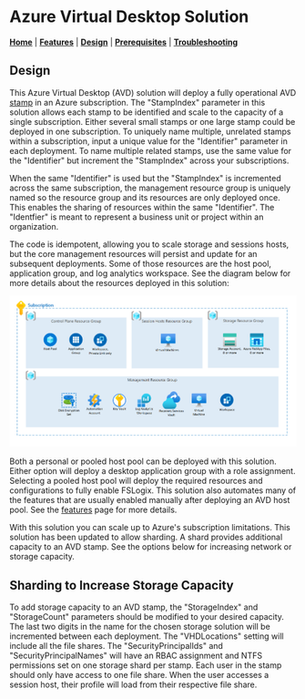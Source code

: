 # Azure Virtual Desktop Solution

[**Home**](../README.md) | [**Features**](./features.md) | [**Design**](./design.md) | [**Prerequisites**](./prerequisites.md) | [**Troubleshooting**](./troubleshooting.md)

## Design

This Azure Virtual Desktop (AVD) solution will deploy a fully operational AVD [stamp](https://learn.microsoft.com/azure/architecture/patterns/deployment-stamp) in an Azure subscription. The "StampIndex" parameter in this solution allows each stamp to be identified and scale to the capacity of a single subscription. Either several small stamps or one large stamp could be deployed in one subscription. To uniquely name multiple, unrelated stamps within a subscription, input a unique value for the "Identifier" parameter in each deployment.  To name multiple related stamps, use the same value for the "Identifier" but increment the "StampIndex" across your subscriptions.

When the same "Identifier" is used but the "StampIndex" is incremented across the same subscription, the management resource group is uniquely named so the resource group and its resources are only deployed once. This enables the sharing of resources within the same "Identifier".  The "Identfier" is meant to represent a business unit or project within an organization.

The code is idempotent, allowing you to scale storage and sessions hosts, but the core management resources will persist and update for an subsequent deployments. Some of those resources are the host pool, application group, and log analytics workspace. See the diagram below for more details about the resources deployed in this solution:

![Solution](../images/solution.png)

Both a personal or pooled host pool can be deployed with this solution. Either option will deploy a desktop application group with a role assignment. Selecting a pooled host pool will deploy the required resources and configurations to fully enable FSLogix. This solution also automates many of the features that are usually enabled manually after deploying an AVD host pool.  See the [features](./features.md) page for more details.

With this solution you can scale up to Azure's subscription limitations. This solution has been updated to allow sharding. A shard provides additional capacity to an AVD stamp. See the options below for increasing network or storage capacity.

## Sharding to Increase Storage Capacity

To add storage capacity to an AVD stamp, the "StorageIndex" and "StorageCount" parameters should be modified to your desired capacity. The last two digits in the name for the chosen storage solution will be incremented between each deployment. The "VHDLocations" setting will include all the file shares. The "SecurityPrincipalIds" and "SecurityPrincipalNames" will have an RBAC assignment and NTFS permissions set on one storage shard per stamp. Each user in the stamp should only have access to one file share. When the user accesses a session host, their profile will load from their respective file share.
